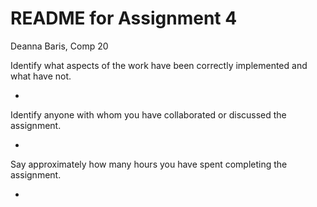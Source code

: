 README for Assignment 4
===========================

Deanna Baris, Comp 20

Identify what aspects of the work have been correctly implemented and what have not.

* 

Identify anyone with whom you have collaborated or discussed the assignment.

*

Say approximately how many hours you have spent completing the assignment.

*